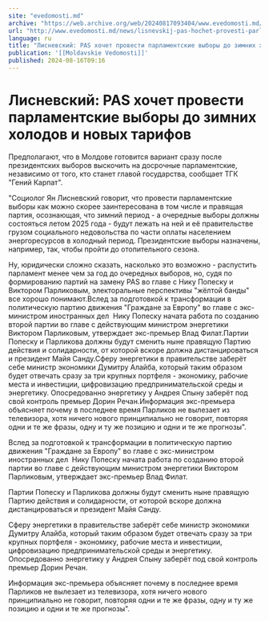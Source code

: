```yaml
---
site: "evedomosti.md"
archive: "https://web.archive.org/web/20240817093404/www.evedomosti.md/news/lisnevskij-pas-hochet-provesti-parlamentskie-vybory-do-zimni"
url: "http://www.evedomosti.md/news/lisnevskij-pas-hochet-provesti-parlamentskie-vybory-do-zimni"
language: ru
title: "Лисневский: PAS хочет провести парламентские выборы до зимних холодов и новых тарифов"
publication: '[[Moldavskie Vedomosti]]'
published: 2024-08-16T09:16
---
```


# Лисневский: PAS хочет провести парламентские выборы до зимних холодов и новых тарифов

Предполагают, что в Молдове готовится вариант сразу после президентских выборов выскочить на досрочные парламентские, независимо от того, кто станет главой государства, сообщает ТГК "Гений Карпат".

"Социолог Ян Лисневский говорит, что провести парламентские выборы как можно скорее заинтересована в том числе и правящая партия, осознающая, что зимний период - а очередные выборы должны состояться летом 2025 года - будут лежать на ней и её правительстве грузом социального недовольства по части оплаты населением энергоресурсов в холодный период. Президентские выборы назначены, например, так, чтобы пройти до отопительного сезона.

Ну, юридически сложно сказать, насколько это возможно - распустить парламент менее чем за год до очередных выборов, но, судя по формированию партий на замену PAS во главе с Нику Попеску и Виктором Парликовым, электоральные перспективы "жёлтой банды" все хорошо понимают.Вслед за подготовкой к трансформации в политическую партию движения "Граждане за Европу" во главе с экс-министром иностранных дел  Нику Попеску начата работа по созданию второй партии во главе с действующим министром энергетики Виктором Парликовым, утверждает экс-премьер Влад Филат.Партии Попеску и Парликова должны будут сменить ныне правящую Партию действия и солидарности, от которой вскоре должна дистанцироваться и президент Майя Санду.Сферу энергетики в правительстве заберёт себе министр экономики Думитру Алайба, который таким образом будет отвечать сразу за три крупных портфеля - экономику, рабочие места и инвестиции, цифровизацию предпринимательской среды и энергетику. Опосредованно энергетику у Андрея Спыну заберёт под свой контроль премьер Дорин Речан.Информация экс-премьера объясняет почему в последнее время Парликов не вылезает из телевизора, хотя ничего нового принципиально не говорит, повторяя одни и те же фразы, одну и ту же позицию и одни и те же прогнозы".

Вслед за подготовкой к трансформации в политическую партию движения "Граждане за Европу" во главе с экс-министром иностранных дел  Нику Попеску начата работа по созданию второй партии во главе с действующим министром энергетики Виктором Парликовым, утверждает экс-премьер Влад Филат.

Партии Попеску и Парликова должны будут сменить ныне правящую Партию действия и солидарности, от которой вскоре должна дистанцироваться и президент Майя Санду.

Сферу энергетики в правительстве заберёт себе министр экономики Думитру Алайба, который таким образом будет отвечать сразу за три крупных портфеля - экономику, рабочие места и инвестиции, цифровизацию предпринимательской среды и энергетику. Опосредованно энергетику у Андрея Спыну заберёт под свой контроль премьер Дорин Речан.

Информация экс-премьера объясняет почему в последнее время Парликов не вылезает из телевизора, хотя ничего нового принципиально не говорит, повторяя одни и те же фразы, одну и ту же позицию и одни и те же прогнозы".